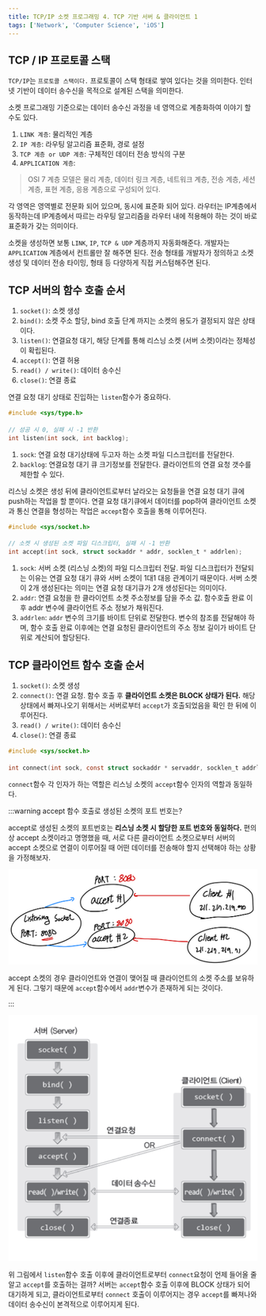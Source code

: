```yaml
---
title: TCP/IP 소켓 프로그래밍 4. TCP 기반 서버 & 클라이언트 1
tags: ['Network', 'Computer Science', 'iOS']
---
```


## TCP / IP 프로토콜 스택

`TCP/IP`는 `프로토콜 스택이다.` 프로토콜이 스택 형태로 쌓여 있다는 것을 의미한다. 인터넷 기반이 데이터 송수신을 목적으로 설계된 스택을 의미한다.

소켓 프로그래밍 기준으로는 데이터 송수신 과정을 네 영역으로 계층화하여 이야기 할 수도 있다.

1. `LINK 계층`: 물리적인 계층
2. `IP 계층`: 라우팅 알고리즘 표준화, 경로 설정
3. `TCP 계층 or UDP 계층`: 구체적인 데이터 전송 방식의 구분
4. `APPLICATION 계층`:

> OSI 7 계층 모델은 물리 계층, 데이터 링크 계층, 네트워크 계층, 전송 계층, 세션 계층, 표현 계층, 응용 계층으로 구성되어 있다.

각 영역은 영역별로 전문화 되어 있으며, 동시에 표준화 되어 있다. 라우터는 IP계층에서 동작하는데 IP계층에서 따르는 라우팅 알고리즘을 라우터 내에 적용해야 하는 것이 바로 표준화가 갖는 의미이다.

소켓을 생성하면 보통 `LINK`, `IP`, `TCP & UDP` 계층까지 자동화해준다. 개발자는 `APPLICATION` 계층에서 컨트롤만 잘 해주면 된다. 전송 형태를 개발자가 정의하고 소켓 생성 및 데이터 전송 타이밍, 형태 등 다양하게 직접 커스텀해주면 된다.

## TCP 서버의 함수 호출 순서

1. `socket()`: 소켓 생성
2. `bind()`: 소켓 주소 할당, bind 호출 단계 까지는 소켓의 용도가 결정되지 않은 상태이다.
3. `listen()`: 연결요청 대기, 해당 단계를 통해 리스닝 소켓 (서버 소켓)이라는 정체성이 확립된다.
4. `accept()`: 연결 허용
5. `read() / write()`: 데이터 송수신
6. `close()`: 연결 종료

연결 요청 대기 상태로 진입하는 `listen`함수가 중요하다.

```c
#include <sys/type.h>

// 성공 시 0, 실패 시 -1 반환
int listen(int sock, int backlog);
```

1. `sock`: 연결 요청 대기상태에 두고자 하는 소켓 파일 디스크립터를 전달한다.
2. `backlog`: 연결요청 대기 큐 크기정보를 전달한다. 클라이언트의 연결 요청 갯수를 제한할 수 있다.

리스닝 소켓은 생성 뒤에 클라이언트로부터 날라오는 요청들을 연결 요청 대기 큐에 push하는 작업을 할 뿐이다. 연결 요청 대기큐에서 데이터를 pop하여 클라이언트 소켓과 통신 연결을 형성하는 작업은 `accept`함수 호출을 통해 이루어진다.

```c
#include <sys/socket.h>

// 소켓 시 생성된 소켓 파일 디스크립터, 실패 시 -1 반환
int accept(int sock, struct sockaddr * addr, socklen_t * addrlen);
```

1. `sock`: 서버 소켓 (리스닝 소켓)의 파일 디스크립터 전달. 파일 디스크립터가 전달되는 이유는 연결 요청 대기 큐와 서버 소켓이 1대1 대응 관계이기 때문이다. 서버 소켓이 2개 생성된다는 의미는 연결 요청 대기큐가 2개 생성된다는 의미이다.
2. `addr`: 연결 요청을 한 클라이언트 소켓 주소정보를 담을 주소 값. 함수호출 완료 이후 addr 변수에 클라이언트 주소 정보가 채워진다.
3. `addrlen`: `addr` 변수의 크기를 바이트 단위로 전달한다. 변수의 참조를 전달해야 하며, 함수 호출 완료 이후에는 연결 요청된 클라이언트의 주소 정보 길이가 바이트 단위로 계산되어 할당된다.

## TCP 클라이언트 함수 호출 순서

1. `socket()`: 소켓 생성
2. `connect()`: 연결 요청. 함수 호출 후 **클라이언트 소켓은 BLOCK 상태가 된다.** 해당 상태에서 빠져나오기 위해서는 서버로부터 `accept`가 호출되었음을 확인 한 뒤에 이루어진다.
3. `read() / write()`: 데이터 송수신
4. `close()`: 연결 종료

```c
#include <sys/socket.h>

int connect(int sock, const struct sockaddr * servaddr, socklen_t addrlen);
```

`connect`함수 각 인자가 하는 역할은 리스닝 소켓의 `accept`함수 인자의 역할과 동일하다.

:::warning accept 함수 호출로 생성된 소켓의 포트 번호는?

accept로 생성된 소켓의 포트번호는 **리스닝 소켓 시 할당한 포트 번호와 동일하다.** 편의상 accept 소켓이라고 명명했을 때, 서로 다른 클라이언트 소켓으로부터 서버의 accept 소켓으로 연결이 이루어질 때 어떤 데이터를 전송해야 할지 선택해야 하는 상황을 가정해보자.

![4-1](../.vuepress/assets/CS/4-1.jpeg)

accept 소켓의 경우 클라이언트와 연결이 맺어질 때 클라이언트의 소켓 주소를 보유하게 된다. 그렇기 때문에 `accept`함수에서 `addr`변수가 존재하게 되는 것이다.

:::

![4-2](../.vuepress/assets/CS/4-2.jpeg)

위 그림에서 `listen`함수 호출 이후에 클라이언트로부터 `connect`요청이 언제 들어올 줄 알고 `accept`를 호출하는 걸까? 서버는 `accept`함수 호출 이후에 BLOCK 상태가 되어 대기하게 되고, 클라이언트로부터 `connect` 호출이 이루어지는 경우 `accept`를 빠져나와 데이터 송수신이 본격적으로 이루어지게 된다.
